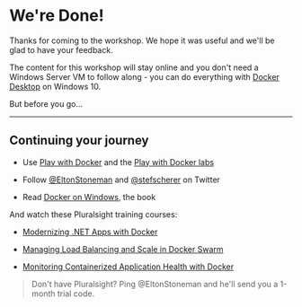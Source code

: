 ﻿# We're Done!

Thanks for coming to the workshop. We hope it was useful and we'll be glad to have your feedback.

The content for this workshop will stay online and you don't need a Windows Server VM to follow along - you can do everything with [Docker Desktop](https://www.docker.com/docker-windows) on Windows 10.

But before you go...

---

## Continuing your journey

- Use [Play with Docker](https://labs.play-with-docker.com/) and the [Play with Docker labs](http://training.play-with-docker.com/)

- Follow [@EltonStoneman](https://twitter.com/EltonStoneman) and [@stefscherer](https://twitter.com/stefscherer) on Twitter

- Read [Docker on Windows](https://www.amazon.co.uk/Docker-Windows-Elton-Stoneman/dp/1785281658), the book

And watch these Pluralsight training courses:

- [Modernizing .NET Apps with Docker](https://pluralsight.pxf.io/c/1197078/424552/7490?u=https%3A%2F%2Fwww.pluralsight.com%2Fcourses%2Fmodernizing-dotnet-framework-apps-docker)

- [Managing Load Balancing and Scale in Docker Swarm](https://pluralsight.pxf.io/c/1197078/424552/7490?u=https%3A%2F%2Fwww.pluralsight.com%2Fcourses%2Fmanaging-load-balancing-scale-docker-swarm-clusters)

- [Monitoring Containerized Application Health with Docker](https://pluralsight.pxf.io/c/1197078/424552/7490?u=https%3A%2F%2Fwww.pluralsight.com%2Fcourses%2Fmonitoring-containerized-app-health-docker)

> Don't have Pluralsight? Ping @EltonStoneman and he'll send you a 1-month trial code.
